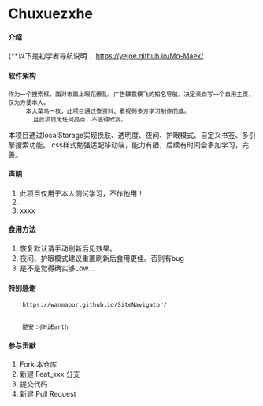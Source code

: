 # Chuxuezxhe

#### 介绍
{**以下是初学者导航说明：
  https://yejoe.github.io/Mo-Maek/

#### 软件架构
    作为一个搜索框，面对市面上眼花缭乱、广告肆意横飞的知名导航，决定亲自写一个自用主页，仅为方便本人。
         本人菜鸟一枚，此项目通过查资料、看视频多方学习制作而成。
           且此项目无任何亮点，不值得欣赏。


本项目通过localStorage实现换肤、透明度、夜间、护眼模式、自定义书签、多引擎搜索功能。
            css样式勉强适配移动端，能力有限，后续有时间会多加学习，完善。


    


#### 声明


1.  此项目仅用于本人测试学习，不作他用！
2. 
3.  xxxx

#### 食用方法

1.  恢复默认请手动刷新后见效果。
2.  夜间、护眼模式建议重置刷新后食用更佳。否则有bug
3.  是不是觉得确实够Low...
            
#### 特别感谢
        https://wanmaoor.github.io/SiteNavigator/


        酷安：@HiEarth


#### 参与贡献

1.  Fork 本仓库
2.  新建 Feat_xxx 分支
3.  提交代码
4.  新建 Pull Request


